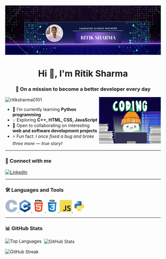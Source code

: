 ![logo](https://github.com/RitikSharma0101/RitikSharma0101/blob/main/YouTube%20Banner%20-%20Code%2C%20Create%2C%20Collaborate.png)

<h1 align="center">Hi 👋, I'm Ritik Sharma</h1>
<h3 align="center">🌱 On a mission to become a better developer every day</h3>

<img align="right" alt="coding" width="200" src="giphy.gif">

<p align="left">
  <img src="https://komarev.com/ghpvc/?username=ritiksharma0101&label=Profile%20views&color=0e75b6&style=flat" alt="ritiksharma0101" />
</p>

- 🌱 I’m currently learning **Python programming**
- 💡 Exploring **C++, HTML, CSS, JavaScript**
- 🧠 Open to collaborating on interesting **web and software development projects**
- ⚡ Fun fact: *I once fixed a bug and broke three more — true story!*

---

### 🤝 Connect with me

<p align="left">
  <a href="https://www.linkedin.com/in/ritik-sharma-a2358934a/" target="blank">
    <img align="center" src="https://raw.githubusercontent.com/rahuldkjain/github-profile-readme-generator/master/src/images/icons/Social/linked-in-alt.svg" alt="LinkedIn" height="30" width="40" />
  </a>
</p>

---

### 🛠️ Languages and Tools

<p align="left">
  <a href="https://www.cprogramming.com/" target="_blank" rel="noreferrer">
    <img src="https://raw.githubusercontent.com/devicons/devicon/master/icons/c/c-original.svg" alt="C" width="40" height="40"/>
  </a>
  <a href="https://www.w3schools.com/cpp/" target="_blank" rel="noreferrer">
    <img src="https://raw.githubusercontent.com/devicons/devicon/master/icons/cplusplus/cplusplus-original.svg" alt="C++" width="40" height="40"/>
  </a>
  <a href="https://www.w3schools.com/html/" target="_blank" rel="noreferrer">
    <img src="https://raw.githubusercontent.com/devicons/devicon/master/icons/html5/html5-original-wordmark.svg" alt="HTML5" width="40" height="40"/>
  </a>
  <a href="https://www.w3schools.com/css/" target="_blank" rel="noreferrer">
    <img src="https://raw.githubusercontent.com/devicons/devicon/master/icons/css3/css3-original-wordmark.svg" alt="CSS3" width="40" height="40"/>
  </a>
  <a href="https://developer.mozilla.org/en-US/docs/Web/JavaScript" target="_blank" rel="noreferrer">
    <img src="https://raw.githubusercontent.com/devicons/devicon/master/icons/javascript/javascript-original.svg" alt="JavaScript" width="40" height="40"/>
  </a>
  <a href="https://www.python.org" target="_blank" rel="noreferrer">
    <img src="https://raw.githubusercontent.com/devicons/devicon/master/icons/python/python-original.svg" alt="Python" width="40" height="40"/>
  </a>
</p>

---

### 📊 GitHub Stats

<p>
  <img align="left" src="https://github-readme-stats.vercel.app/api/top-langs?username=ritiksharma0101&show_icons=true&locale=en&layout=compact" alt="Top Languages" />
</p>

<p>&nbsp;
  <img align="center" src="https://github-readme-stats.vercel.app/api?username=ritiksharma0101&show_icons=true&locale=en" alt="GitHub Stats" />
</p>

<p>
  <img align="center" src="https://github-readme-streak-stats.herokuapp.com/?user=ritiksharma0101&" alt="GitHub Streak" />
</p>
